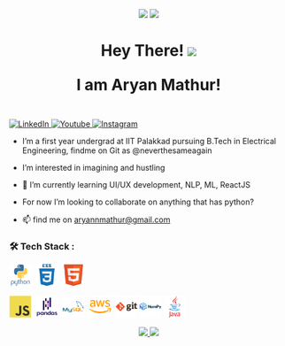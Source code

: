 <div id="header" align="center">
  <img src="https://media.giphy.com/media/Q8xuJjjxQHHJdHn7gJ/giphy.gif" width="100"/>

  <img src="https://media.giphy.com/media/HwBlFQZFcAoUcPHZdX/giphy.gif" width="100"/>
</div>


<h1 align=center>
  Hey There!
  <img src="https://media.giphy.com/media/hvRJCLFzcasrR4ia7z/giphy.gif" width="30px"/>
  <p>
  I am Aryan Mathur!
</h1>
<img src="https://komarev.com/ghpvc/?username=neverthesameagain&style=flat-square&color=blue" alt=""/>
<div id="badges">
  <a href="https://www.linkedin.com/in/aryan-mathur-a760a2250">
    <img src="https://img.shields.io/badge/LinkedIn-blue?style=for-the-badge&logo=linkedin&logoColor=white" alt="LinkedIn "/>
  </a>
  <a href="https://www.youtube.com/channel/UCVbNMlEB6ATUPYfZAwEKF4g">
    <img src="https://img.shields.io/badge/YouTube-red?style=for-the-badge&logo=youtube&logoColor=white" alt="Youtube "/>
  </a>
  <a href="https://www.instagram.com/aryannnmathur/">
    <img src="https://img.shields.io/badge/Instagram-pink?style=for-the-badge&logo=instagram&logoColor=white" alt="Instagram"/>
  </a>
</div>


-  I’m a first year undergrad at IIT Palakkad pursuing B.Tech in Electrical Engineering, findme on Git as @neverthesameagain

- I’m interested in imagining and hustling

- 🌱 I’m currently learning UI/UX development, NLP, ML, ReactJS 

-  For now I’m looking to collaborate on anything that has python?

- 📫 find me on aryannmathur@gmail.com






### :hammer_and_wrench: Tech Stack :
<div>
  <img src="https://github.com/devicons/devicon/blob/master/icons/python/python-original-wordmark.svg" title="Python" alt="Python" width="40" height="40"/>&nbsp;
    <img src="https://github.com/devicons/devicon/blob/master/icons/css3/css3-plain-wordmark.svg"  title="CSS3" alt="CSS" width="40" height="40"/>&nbsp;
  <img src="https://github.com/devicons/devicon/blob/master/icons/html5/html5-original.svg" title="HTML5" alt="HTML" width="40" height="40"/>&nbsp;
 
  <img src="https://github.com/devicons/devicon/blob/master/icons/javascript/javascript-original.svg" title="JavaScript" alt="JavaScript" width="40" height="40"/>&nbsp;
  <img src="https://github.com/devicons/devicon/blob/master/icons/pandas/pandas-original-wordmark.svg" title="Python" alt="Python" width="40" height="40"/>&nbsp;
  <img src="https://github.com/devicons/devicon/blob/master/icons/mysql/mysql-original-wordmark.svg" title="MySQL"  alt="MySQL" width="40" height="40"/>&nbsp;
  <img src="https://github.com/devicons/devicon/blob/master/icons/amazonwebservices/amazonwebservices-plain-wordmark.svg" title="AWS" alt="AWS" width="40" height="40"/>&nbsp;
  <img src="https://github.com/devicons/devicon/blob/master/icons/git/git-original-wordmark.svg" title="Git" alt="Git" width="40" height="40"/>
  <img src="https://github.com/devicons/devicon/blob/master/icons/numpy/numpy-original-wordmark.svg" title="Git" alt="Git" width="40" height="40"/>
  <img src="https://github.com/devicons/devicon/blob/master/icons/java/java-original-wordmark.svg" title="Git" alt="Git" width="40" height="40"/>
</div>

<p align=center>
  <a href="https://github.com/neverthesameagain">
    <img src="https://badges.pufler.dev/visits/neverthesameagain/neverthesameagain?style=plastic&color=#007500&logo=github">
  </a>
  <a href="https://github.com/neverthesameagain?tab=repositories">
    <img src="https://badges.pufler.dev/repos/neverthesameagain?style=plastic&color=#007500&logo=github">
  </a>
</p>


<!---
neverthesameagain/neverthesameagain is a ✨ special ✨ repository because its `README.md` (this file) appears on your GitHub profile.
You can click the Preview link to take a look at your changes.
--->
